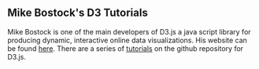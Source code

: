 ## Mike Bostock's D3 Tutorials

Mike Bostock is one of the main developers of D3.js a java script library for producing dynamic, interactive online data visualizations. His website can be found [here](https://bost.ocks.org/mike/).  There are a series of [tutorials](https://github.com/d3/d3/wiki/Tutorials) on the github repository for D3.js.
